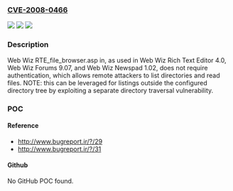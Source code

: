 ### [CVE-2008-0466](https://cve.mitre.org/cgi-bin/cvename.cgi?name=CVE-2008-0466)
![](https://img.shields.io/static/v1?label=Product&message=n%2Fa&color=blue)
![](https://img.shields.io/static/v1?label=Version&message=n%2Fa&color=blue)
![](https://img.shields.io/static/v1?label=Vulnerability&message=n%2Fa&color=brighgreen)

### Description

Web Wiz RTE_file_browser.asp in, as used in Web Wiz Rich Text Editor 4.0, Web Wiz Forums 9.07, and Web Wiz Newspad 1.02, does not require authentication, which allows remote attackers to list directories and read files.  NOTE: this can be leveraged for listings outside the configured directory tree by exploiting a separate directory traversal vulnerability.

### POC

#### Reference
- http://www.bugreport.ir/?/29
- http://www.bugreport.ir/?/31

#### Github
No GitHub POC found.

